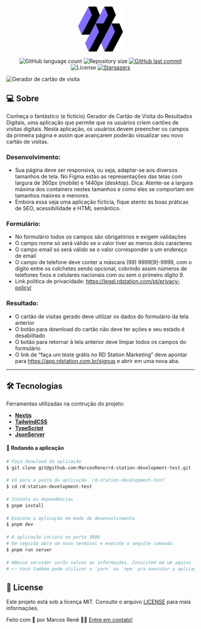 <p align="center">
 <img
    src=".github/symbol.svg"
    alt="RD Symbol"
    title="RD Symbol"
    width="120px"
    height="120px"
  />
<p>

<p align="center">
  <img alt="GitHub language count" src="https://img.shields.io/github/languages/count/MarcosRene/rd-station-development-test">

  <img alt="Repository size" src="https://img.shields.io/github/repo-size/MarcosRene/rd-station-development-test">

  <a href="https://github.com/MarcosRene/rd-station-development-test/commits/main">
    <img alt="GitHub last commit" src="https://img.shields.io/github/last-commit/MarcosRene/rd-station-development-test">
  </a>

   <img alt="License" src="https://img.shields.io/badge/license-MIT-blue">

   <a href="https://github.com/MarcosRene/rd-station-development-test/stargazers">
    <img alt="Stargazers" src="https://img.shields.io/github/stars/MarcosRene/rd-station-development-test?style=social">
  </a>
</p>

<p>
   <img
    src=".github/screen.gif"
    alt="Gerador de cartão de visita"
    title="Gerador de cartão de visita"
  />
</p>

## 💻 Sobre

Conheça o fantástico (e fictício) Gerador de Cartão de Visita do Resultados Digitais,
uma aplicação que permite que os usuários criem cartões de visitas digitais. Nesta
aplicação, os usuários devem preencher os campos da primeira página e assim que
avançarem poderão visualizar seu novo cartão de visitas.

### Desenvolvimento:

- Sua página deve ser responsiva, ou seja, adaptar-se aos diversos tamanhos
  de tela. No Figma estão as representações das telas com largura de 360px
  (mobile) e 1440px (desktop).
  Dica: Atente-se a largura máxima dos containers nestes tamanhos e como
  eles se comportam em tamanhos maiores e menores.
- Embora essa seja uma aplicação fictícia, fique atento às boas práticas de
  SEO, acessibilidade e HTML semântico.

### Formulário:

- No formulário todos os campos são obrigatórios e exigem validações
- O campo nome só será válido se o valor tiver ao menos dois caracteres
- O campo email só será válido se o valor corresponder a um endereço de
  email
- O campo de telefone deve conter a máscara (99) 9999[9]-9999, com o dígito
  entre os colchetes sendo opcional, cobrindo assim números de telefones
  fixos e celulares nacionais com ou sem o primeiro dígito 9.
- Link política de privacidade: https://legal.rdstation.com/pt/privacy-policy/

### Resultado:

- O cartão de visitas gerado deve utilizar os dados do formulário da tela
  anterior
- O botão para download do cartão não deve ter ações e seu estado é
  desabilitado
- O botão para retornar à tela anterior deve limpar todos os campos do
  formulário
- O link de “faça um teste grátis no RD Station Marketing” deve apontar para
  https://app.rdstation.com.br/signup e abrir em uma nova aba.

---

## 🛠 Tecnologias

Ferramentas utilizadas na contrução do projeto:

- **[Nextjs](https://nextjs.org/)**
- **[TailwindCSS](https://tailwindcss.com/)**
- **[TypeScript](https://www.typescriptlang.org/)**
- **[JsonServer](https://www.npmjs.com/package/json-server)**

#### 🧭 Rodando a aplicação

```bash
# Faça donwload da aplicação
$ git clone git@github.com:MarcosRene/rd-station-development-test.git

# Vá para a pasta da aplicação `rd-station-development-test`
$ cd rd-station-development-test

# Instale as dependências
$ pnpm install

# Execute a aplicação em modo de desenvolvimento
$ pnpm dev

# A aplicação inciará na porta 3000
# Em seguida abra um novo terminal e execute o seguite comando.
$ pnpm run server

# ANesse servidor serão salvas as informações. Consistem em um aquivo `api-cards.json` na raiz do projeto.
# 👉 Você também pode utilizar o `yarn` ou `npm` pra executar a aplicação 👈
```

## 📝 License

Este projeto está sob a licença MIT. Consulte o arquivo [LICENSE](./LICENSE) para mais informações.

Feito com 💜 por Marcos Renê 👋🏽 [Entre em contato!](https://www.linkedin.com/in/marcosrene/)
